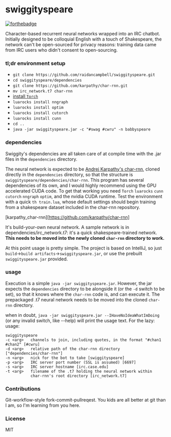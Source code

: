 # swiggityspeare
[![forthebadge](http://forthebadge.com/images/badges/powered-by-case-western-reserve.svg)](http://forthebadge.com)

Character-based recurrent neural networks wrapped into an IRC chatbot.
Initially designed to be colloquial English with a touch of Shakespeare, the
network can't be open-sourced for privacy reasons: training data came from IRC
users who didn't consent to open-sourcing.

### tl;dr environment setup

- `git clone https://github.com/raidancampbell/swiggityspeare.git`
- `cd swiggityspeare/dependencies`
- `git clone https://github.com/karpathy/char-rnn.git`
- `mv irc_network.t7 char-rnn`
- [install `Torch`](http://torch.ch/)
- `luarocks install nngraph`
- `luarocks install optim`
- `luarocks install cutorch`
- `luarocks install cunn`
- `cd ..`
- `java -jar swiggityspeare.jar -c "#swag #cwru" -n babbyspeare`

### dependencies

Swiggity's dependencies are all taken care of at compile time with the .jar
files in the `dependencies` directory.

The neural network is expected to be [Andrej Karpathy's
char-rnn](karpathy_char-rnn), cloned directly in the `dependencies` directory,
so that the structure is `swiggityspeare/dependencies/char-rnn`. This program
has several dependencies of its own, and I would highly recommend using the GPU
accelerated CUDA code. To get that working you need `Torch` `luarocks` `cunn`
`cutorch` `nngraph` `optim`, and the nvidia CUDA runtime. Test the environment
with a quick `th train.lua`, whose default settings should begin training from a
shakespeare dataset included in the char-rnn repository.

[karpathy_char-rnn][https://github.com/karpathy/char-rnn]

It's build-your-own neural network. A sample network is in
dependencies/irc_network.t7: it's a quick shakespeare-trained network.  __This
needs to be moved into the newly cloned `char-rnn` directory to work.__

At this point usage is pretty simple.  The project is based on IntelliJ, so just
`build`->`build artifacts`->`swiggityspeare.jar`, or use the prebuilt
`swiggityspeare.jar` provided.

### usage

Execution is a simple `java -jar swiggityspeare.jar`.  However, the jar expects
the `dependencies` directory to be alongside it (or the `-d` switch to be set),
so that it knows where the `char-rnn` code is, and can execute it. The
prepackaged .t7 neural network needs to be moved into the cloned `char-rnn`
directory.

when in doubt, `java -jar swiggityspeare.jar --IHaveNoIdeaWhatImDoing` (or any
invalid switch, like --help) will print the usage text.  For the lazy: usage:

    swiggityspeare
    -c <arg>   channels to join, including quotes, in the format "#chan1 #chan2" [#cwru]
    -d <arg>   relative path of the char-rnn directory ["dependencies/char-rnn"]
    -n <arg>   nick for the bot to take [swiggityspeare]
    -p <arg>   IRC server port number (SSL is assumed) [6697]
    -s <arg>   IRC server hostname [irc.case.edu]
    -t <arg>   filename of the .t7 holding the neural network within
               char-rnn's root directory [irc_network.t7]

### Contributions
Git-workflow-style fork-commit-pullreqest.  You kids are all better at git than
I am, so I'm learning from you here.

### License
MIT
